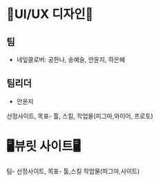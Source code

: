 ## <h1>📱UI/UX 디자인📱</h1>
## 팀
- 네잎클로버: 공한나, 송예슬, 안윤지, 하은혜
## 팀리더
- 안윤지


선정사이트, 목표- 툴, 스킬, 작업물(피그마,와이어, 프로토)

<h1>🖥️뷰릿 사이트🖥️</h1>
팀- 선정사이트, 목표- 툴,스킬 작업물(피그마,사이트)
